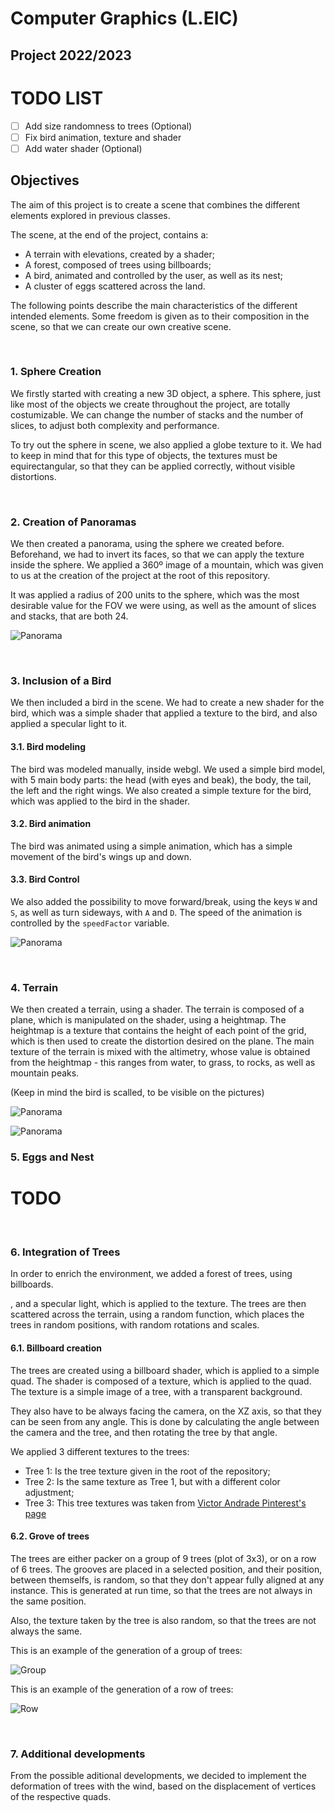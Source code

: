 # Computer Graphics (L.EIC)
## Project 2022/2023

# TODO LIST

- [ ] Add size randomness to trees (Optional)
- [ ] Fix bird animation, texture and shader
- [ ] Add water shader (Optional)

## Objectives

The aim of this project is to create a scene that combines the different elements explored in previous
classes. 

The scene, at the end of the project, contains a:
- A terrain with elevations, created by a shader;
- A forest, composed of trees using billboards;
- A bird, animated and controlled by the user, as well as its nest;
- A cluster of eggs scattered across the land.

The following points describe the main characteristics of the different intended elements. 
Some freedom is given as to their composition in the scene, so that we can create our own creative scene.

<br>

### **1. Sphere Creation**

We firstly started with creating a new 3D object, a sphere. This sphere, just like most of the objects we create throughout the project, are totally costumizable. We can change the number of stacks and the number of slices, to adjust both complexity and performance.

To try out the sphere in scene, we also applied a globe texture to it. We had to keep in mind that for this type of objects, the textures must be equirectangular, so that they can be applied correctly, without visible distortions.

<br>

### **2. Creation of Panoramas**

We then created a panorama, using the sphere we created before. Beforehand, we had to invert its faces, so that we can apply the texture inside the sphere. We applied a 360º image of a mountain, which was given to us at the creation of the project at the root of this repository.

It was applied a radius of 200 units to the sphere, which was the most desirable value for the FOV we were using, as well as the amount of slices and stacks, that are both 24.

![Panorama](screenshots/project-t05g05-1.png)

<br>

### **3. Inclusion of a Bird**

We then included a bird in the scene. We had to create a new shader for the bird, which was a simple shader that applied a texture to the bird, and also applied a specular light to it.

#### **3.1. Bird modeling**

The bird was modeled manually, inside webgl. We used a simple bird model, with 5 main body parts: the head (with eyes and beak), the body, the tail, the left and the right wings. We also created a simple texture for the bird, which was applied to the bird in the shader.

#### **3.2. Bird animation**

The bird was animated using a simple animation, which has a simple movement of the bird's wings up and down. 


#### **3.3. Bird Control**

We also added the possibility to move forward/break, using the keys `W` and `S`, as well as turn sideways, with `A` and `D`. The speed of the animation is controlled by the `speedFactor` variable.

![Panorama](screenshots/project-t05g05-2.png)

<br>

### **4. Terrain**

We then created a terrain, using a shader. The terrain is composed of a plane, which is manipulated on the shader, using a heightmap. The heightmap is a texture that contains the height of each point of the grid, which is then used to create the distortion desired on the plane. The main texture of the terrain is mixed with the altimetry, whose value is obtained from the heightmap - this ranges from water, to grass, to rocks, as well as mountain peaks.

(Keep in mind the bird is scalled, to be visible on the pictures)

![Panorama](screenshots/project-t05g05-3.png)

![Panorama](screenshots/project-t05g05-3_b.png)

### **5. Eggs and Nest**

# TODO

<br>

### **6. Integration of Trees**

In order to enrich the environment, we added a forest of trees, using billboards.

, and a specular light, which is applied to the texture. The trees are then scattered across the terrain, using a random function, which places the trees in random positions, with random rotations and scales.

#### **6.1. Billboard creation**

The trees are created using a billboard shader, which is applied to a simple quad. The shader is composed of a texture, which is applied to the quad. The texture is a simple image of a tree, with a transparent background.

They also have to be always facing the camera, on the XZ axis, so that they can be seen from any angle. This is done by calculating the angle between the camera and the tree, and then rotating the tree by that angle. 

We applied 3 different textures to the trees:
- Tree 1: Is the tree texture given in the root of the repository;
- Tree 2: Is the same texture as Tree 1, but with a different color adjustment;
- Tree 3: This tree textures was taken from [Victor Andrade Pinterest's page](https://br.pinterest.com/pin/489625790735154099/)

#### **6.2. Grove of trees**

The trees are either packer on a group of 9 trees (plot of 3x3), or on a row of 6 trees. The grooves are placed in a selected position, and their position, between themselfs, is random, so that they don't appear fully aligned at any instance. This is generated at run time, so that the trees are not always in the same position.

Also, the texture taken by the tree is also random, so that the trees are not always the same.

This is an example of the generation of a group of trees:

![Group](screenshots/project-t05g05-5.png)

This is an example of the generation of a row of trees:

![Row](screenshots/project-t05g05-5_b.png)

<br>

### **7. Additional developments**

From the possible aditional developments, we decided to implement the deformation of trees with the wind, based on the displacement of vertices of the respective
quads.